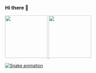 ### Hi there 👋


  <a href="https://github.com/FehGusto">
  <img height="140em" src="https://github-readme-stats.vercel.app/api?username=fehgusto&show_icons=true&theme=dracula&include_all_commits=true&count_private=true"/>
  <img height="140em" src="https://github-readme-stats.vercel.app/api/top-langs/?username=fehgusto&layout=compact&langs_count=16&theme=dracula"/>


![Snake animation](https://github.com/rafaballerini/fehgusto/blob/output/github-contribution-grid-snake.svg)
